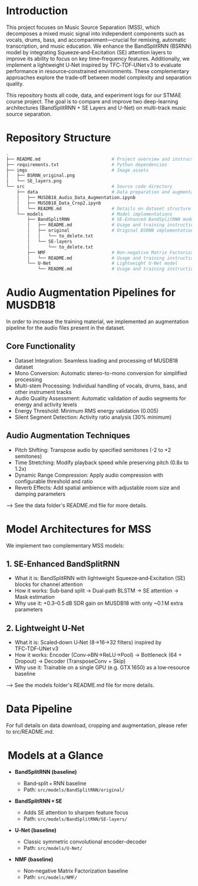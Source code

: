 # Introduction

This project focuses on Music Source Separation (MSS), which decomposes a mixed music signal into independent components such as vocals, drums, bass, and accompaniment—crucial for remixing, automatic transcription, and music education. We enhance the BandSplitRNN (BSRNN) model by integrating Squeeze‑and‑Excitation (SE) attention layers to improve its ability to focus on key time–frequency features. Additionally, we implement a lightweight U‑Net inspired by TFC‑TDF‑UNet v3 to evaluate performance in resource‑constrained environments. These complementary approaches explore the trade‑off between model complexity and separation quality.

This repository hosts all code, data, and experiment logs for our STMAE course project. The goal is to compare and improve two deep-learning architectures (BandSplitRNN + SE Layers and U-Net) on multi-track music source separation.

# Repository Structure
```bash
.
├── README.md                           # Project overview and instructions
├── requirements.txt                    # Python dependencies
├── imgs                                # Image assets
│   ├── BSRNN_original.png              
│   └── SE_layers.png                   
└── src                                 # Source code directory
    ├── data                            # Data preparation and augmentation
    │   ├── MUSDB18_Audio_Data_Augmentation.ipynb   
    │   ├── MUSDB18_Data_Crop2.ipynb                
    │   └── README.md                   # Details on dataset structure and usage
    └── models                          # Model implementations
        ├── BandSplitRNN                # SE‑Enhanced BandSplitRNN model
        │   ├── README.md               # Usage and training instructions for BSRNN
        │   ├── original                # Original BSRNN implementation
        │   │   └── to_delete.txt      
        │   └── SE‑layers             
        │       └── to_delete.txt      
        ├── NMF                         # Non-negative Matrix Factorization baseline
        │   └── README.md               # Usage and training instructions for NMF
        └── U‑Net                       # Lightweight U‑Net model
            └── README.md               # Usage and training instructions for U‑Net
```


# Audio Augmentation Pipelines for MUSDB18

In order to increase the training material, we implemented an augmentation pipeline for the audio files present in the dataset.

## Core Functionality

- Dataset Integration: Seamless loading and processing of MUSDB18 dataset
- Mono Conversion: Automatic stereo-to-mono conversion for simplified processing
- Multi-stem Processing: Individual handling of vocals, drums, bass, and other instrument tracks
- Audio Quality Assessment: Automatic validation of audio segments for energy and activity levels
- Energy Threshold: Minimum RMS energy validation (0.005)
- Silent Segment Detection: Activity ratio analysis (30% minimum)

## Audio Augmentation Techniques
- Pitch Shifting: Transpose audio by specified semitones (-2 to +2 semitones)
- Time Stretching: Modify playback speed while preserving pitch (0.8x to 1.2x)
- Dynamic Range Compression: Apply audio compression with configurable threshold and ratio
- Reverb Effects: Add spatial ambience with adjustable room size and damping parameters

--> See the data folder's README.md file for more details.


# Model Architectures for MSS
We implement two complementary MSS models:

## 1. SE‑Enhanced BandSplitRNN
- What it is: BandSplitRNN with lightweight Squeeze‑and‑Excitation (SE) blocks for channel attention
- How it works: Sub‑band split → Dual‑path BLSTM → SE attention → Mask estimation
- Why use it: +0.3–0.5 dB SDR gain on MUSDB18 with only ~0.1 M extra parameters

## 2. Lightweight U‑Net
- What it is: Scaled‑down U‑Net (8→16→32 filters) inspired by TFC‑TDF‑UNet v3
- How it works: Encoder (Conv→BN→ReLU→Pool) → Bottleneck (64 + Dropout) → Decoder (TransposeConv + Skip)
- Why use it: Trainable on a single GPU (e.g. GTX 1650) as a low‑resource baseline

--> See the models folder's README.md file for more details.



# Data Pipeline
For full details on data download, cropping and augmentation, please refer to src/README.md.

#  Models at a Glance 

- **BandSplitRNN (baseline)**  
  - Band‑split + RNN baseline  
  - Path: `src/models/BandSplitRNN/original/`

- **BandSplitRNN + SE**  
  - Adds SE attention to sharpen feature focus  
  - Path: `src/models/BandSplitRNN/SE-layers/`
    
- **U‑Net (baseline)**  
  - Classic symmetric convolutional encoder–decoder  
  - Path: `src/models/U-Net/`
    
- **NMF (baseline)**  
  - Non‑negative Matrix Factorization baseline  
  - Path: `src/models/NMF/`



